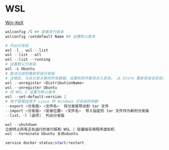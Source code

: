 # WSL
[Win10中内置Linux更换阿里源]: https://blog.csdn.net/lu900618/article/details/74955065

[Win-KeX](https://www.kali.org/docs/wsl/win-kex/)

```powershell
wslconfig /l ## 查看发行版本
wslconfig /setdefault Name ## 设置默认版本
```

```powershell
# 列出分发版
wsl -l , wsl --list
wsl --list --all
wsl --list --running
# 设置默认分发版
wsl -s Ubuntu
# 取消注册和重新安装分发版
# 注销后，与该分发关联的所有数据、设置和软件都将永久丢失。 从 Store 重新安装会安装分发版的干净副本。
wsl --unregister <DistributionName>
wsl --unregister Ubuntu
# 将 WSL 2 设置为默认版本
wsl --set-default-version 2
# 用于管理适用于 Linux 的 Windows 子系统的参数
--export <分发版> <文件名>  将分发版导出到 tar 文件
--import <分发版> <安装位置> <文件名>  导入指定的 tar 文件作为新的分发版
--list、-l [选项]  列出分发版

wsl --shutdown
立即终止所有正在运行的发行版和 WSL 2 轻量级实用程序虚拟机
wsl --terminate Ubuntu 关闭ubuntu

service docker status/start/restart
```

